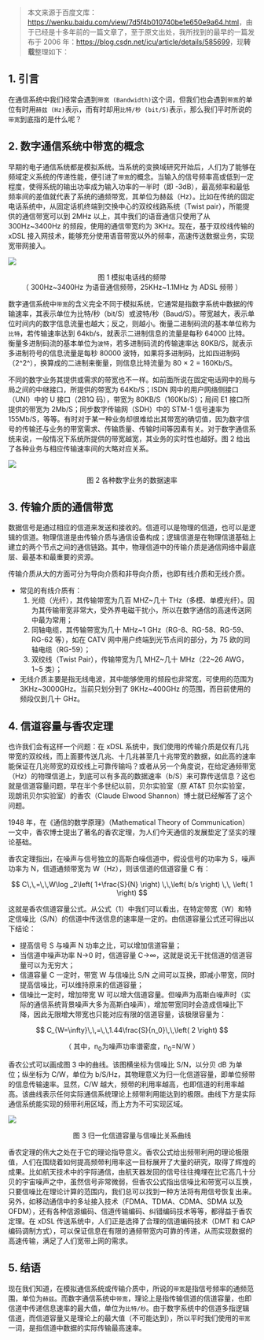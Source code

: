 
> 本文来源于百度文库：<https://wenku.baidu.com/view/7d5f4b010740be1e650e9a64.html>，由于已经是十多年前的一篇文章了，至于原文出处，我所找到的最早的一篇发布于 2006 年：<https://blog.csdn.net/icu/article/details/585699>，现**转载**整理如下：

## 1. 引言

在通信系统中我们经常会遇到`带宽 (Bandwidth)`这个词，但我们也会遇到`带宽`的单位有时用`赫兹 (Hz)`表示，而有时却用`比特/秒 (bit/S)`表示，那么我们平时所说的`带宽`到底指的是什么呢？

## 2. 数字通信系统中带宽的概念

早期的电子通信系统都是模拟系统。当系统的变换域研究开始后，人们为了能够在频域定义系统的传递性能，便引进了`带宽`的概念。当输入的信号频率高或低到一定程度，使得系统的输出功率成为输入功率的一半时（即 -3dB），最高频率和最低频率间的差值就代表了系统的通频带宽，其单位为赫兹（Hz）。比如在传统的固定电话系统中，从固定话机终端到交换中心的双绞线路系统（Twist pair），所能提供的通信带宽可以到 2MHz 以上，其中我们的语音通信只使用了从 300Hz\~3400Hz 的频段，使用的通信带宽约为 3KHz。现在，基于双绞线传输的 xDSL 接入网技术，能够充分使用语音带宽以外的频率，高速传送数据业务，实现宽带网接入。

![](https://bitnotes.oss-cn-shanghai.aliyuncs.com/assets/20200715231040.png)

<p style="text-align:center">图 1 模拟电话线的频带<br />（ 300Hz~3400Hz 为语音通信频带，25KHz~1.1MHz 为 ADSL 频带 ）</p>

数字通信系统中`带宽`的含义完全不同于模拟系统，它通常是指数字系统中数据的传输速率，其表示单位为比特/秒（bit/S）或波特/秒（Baud/S）。带宽越大，表示单位时间内的数字信息流量也越大；反之，则越小。衡量二进制码流的基本单位称为`比特`，若传输速率达到 64kb/s，就表示二进制信息的流量是每秒 64000 比特。衡量多进制码流的基本单位为`波特`，若多进制码流的传输速率达 80KB/S，就表示多进制符号的信息流量是每秒 80000 波特，如果将多进制码，比如四进制码（2^2^），换算成的二进制来衡量，则信息比特流量为 80 &times; 2 = 160Kb/S。

不同的数字业务其提供或需求的带宽也不一样。如前面所说在固定电话网中的局与局之间的中继接口，所提供的带宽为 64Kb/S；ISDN 网中的用户网络侧接口（UNI）中的 U 接口（2B1Q 码），带宽为 80KB/S（160Kb/S）；局间 E1 接口所提供的带宽为 2Mb/S；同步数字传输网（SDH）中的 STM-1 信号速率为 155Mb/S，等等。有时对于某一种业务却很难给出其带宽的确切值，因为数字信号的传输还与业务的带宽需求、传输质量、传输时间等因素有关。对于数字通信系统来说，一般情况下系统所提供的带宽越宽，其业务的实时性也越好。图 2 给出了各种业务与相应传输速率间的大略对应关系。

![](https://bitnotes.oss-cn-shanghai.aliyuncs.com/assets/20200715231056.png)

<p style="text-align:center">图 2 各种数字业务的数据速率</p>

## 3. 传输介质的通信带宽

数据信号是通过相应的信道来发送和接收的。信道可以是物理的信道，也可以是逻辑的信道。物理信道是由传输介质与通信设备构成；逻辑信道是在物理信道基础上建立的两个节点之间的通信链路。其中，物理信道中的传输介质是通信网络中最底层、最基本和最重要的资源。

传输介质从大的方面可分为导向介质和非导向介质，也即有线介质和无线介质。

- 常见的有线介质有：
  1. 光缆（光纤），其传输带宽为几百 MHZ\~几十 THz（多模、单模光纤）。因为其传输带宽非常大，受外界电磁干扰小，所以在数字通信的高速传送网中最为常用；
  2. 同轴电缆，其传输带宽为几十 MHz\~1 GHz（RG-8、RG-58、RG-59、RG-62 等），如在 CATV 网中用户终端到光节点间的部分，为 75 欧的同轴电缆（RG-59）；
  3. 双绞线（Twist Pair），传输带宽为几 MHZ\~几十 MHz（22\~26 AWG，1\~5 类）；
- 无线介质主要是指无线电波，其中能够使用的频段也非常宽，可使用的范围为 3KHz\~3000GHz。当前只划分到了 9KHz\~400GHz 的范围，而目前使用的频段仅到几十 GHz。

## 4. 信道容量与香农定理

也许我们会有这样一个问题：在 xDSL 系统中，我们使用的传输介质是仅有几兆带宽的双绞线，而上面要传送几兆、十几兆甚至几十兆带宽的数据，如此高的速率能保证在几兆带宽的双绞线上可靠传输吗？或者从另一个角度说，在给定通频带宽（Hz）的物理信道上，到底可以有多高的数据速率（b/S）来可靠传送信息？这也就是信道容量问题，早在半个多世纪以前，贝尔实验室（原 AT&T 贝尔实验室，现朗讯贝尔实验室）的香农（Claude Elwood Shannon）博士就已经解答了这个问题。

1948 年，在《通信的数学原理》（Mathematical Theory of Communication）一文中，香农博士提出了著名的香农定理，为人们今天通信的发展垫定了坚实的理论基础。

香农定理指出，在噪声与信号独立的高斯白噪信道中，假设信号的功率为 S，噪声功率为 N，信道通频带宽为 W（Hz），则该信道的信道容量 C 有：

$$
C\,\,=\,\,W\log _2\left( 1+\frac{S}{N} \right) \,\,\left( b/s \right) \,\, \left( 1 \right)
$$

这就是香农信道容量公式。从公式（1）中我们可以看出，在特定带宽（W）和特定信噪比（S/N）的信道中传送信息的速率是一定的。由信道容量公式还可得出以下结论：

- 提高信号 S 与噪声 N 功率之比，可以增加信道容量；
- 当信道中噪声功率 N&rarr;0 时，信道容量 C&rarr;&infin;，这就是说无干扰信道的信道容量可以为无穷大；
- 信道容量 C 一定时，带宽 W 与信噪比 S/N 之间可以互换，即减小带宽，同时提高信噪比，可以维持原来的信道容量；
- 信噪比一定时，增加带宽 W 可以增大信道容量。但噪声为高斯白噪声时（实际的通信系统背景噪声大多为高斯白噪声），增加带宽同时会造成信噪比下降，因此无限增大带宽也只能对应有限的信道容量，该极限容量为：

$$
C_{W=\infty}\,\,=\,\,1.44\frac{S}{n_0}\,\,\left( 2 \right)
$$

<p style="text-align:center">（ 其中，n<sub>0</sub>为噪声功率谱密度，n<sub>0</sub>=N/W ）</p>

香农公式可以画成图 3 中的曲线。该图横坐标为信噪比 S/N，以分贝 dB 为单位；纵坐标为 C/W，单位为 b/S/Hz，其物理意义为归一化信道容量，即单位频带的信息传输速率。显然，C/W 越大，频带的利用率越高，也即信道的利用率越高。该曲线表示任何实际通信系统理论上频带利用能达到的极限。曲线下方是实际通信系统能实现的频带利用区域，而上方为不可实现区域。

![](https://bitnotes.oss-cn-shanghai.aliyuncs.com/assets/20200715232031.png)

<p style="text-align:center">图 3 归一化信道容量与信噪比关系曲线</p>

香农定理的伟大之处在于它的理论指导意义。香农公式给出频带利用的理论极限值，人们在围绕着如何提高频带利用率这一目标展开了大量的研究，取得了辉煌的成果。比如航天技术中的宇际通信，由航天器发回的信号往往掩埋在比它高几十分贝的宇宙噪声之中，虽然信号非常微弱，但香农公式指出信噪比和带宽可以互换，只要信噪比在理论计算的范围内，我们总可以找到一种方法将有用信号恢复出来。另外，如移动通信中的多址接入技术（FDMA、TDMA、CDMA、SDMA 以及 OFDM），还有各种信源编码、信道传输编码、纠错编码技术等等，都得益于香农定理。在 xDSL 传送系统中，人们正是选择了合理的信道编码技术（DMT 和 CAP 编码调制方式），可以保证信息在有限的通频带宽内可靠的传递，从而实现数据的高速传输，满足了人们宽带上网的需求。

## 5. 结语

现在我们知道，在模拟通信系统或传输介质中，所说的`带宽`是指信号频率的通频范围，单位为`赫兹`。而数字通信系统中`带宽`，理论上是指传输信道的信道容量，也即信道中传递信息速率的最大值，单位为`比特/秒`。由于数字系统中的信道多指逻辑信道，而信道容量又是理论上的最大值（不可能达到），所以平时我们使用的`带宽`一词，是指信道中数据的实际传输最高速率。
